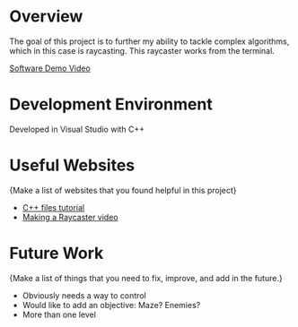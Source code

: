 # Overview
The goal of this project is to further my ability to tackle complex algorithms, which in this case is raycasting.
This raycaster works from the terminal.

[Software Demo Video](http://youtube.link.goes.here)

# Development Environment

Developed in Visual Studio with C++

# Useful Websites

{Make a list of websites that you found helpful in this project}
* [C++ files tutorial](https://cplusplus.com/doc/tutorial/files/)
* [Making a Raycaster video](https://www.youtube.com/watch?v=gYRrGTC7GtA&t=121s)

# Future Work

{Make a list of things that you need to fix, improve, and add in the future.}
* Obviously needs a way to control
* Would like to add an objective: Maze? Enemies?
* More than one level
